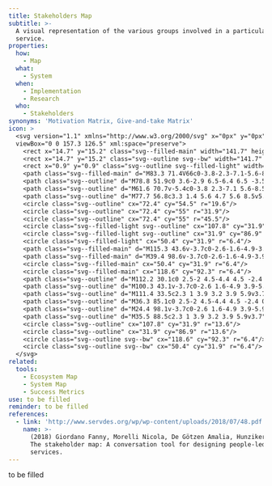 ```yaml
---
title: Stakeholders Map
subtitle: >-
  A visual representation of the various groups involved in a particular
  service.
properties:
  how:
    - Map
  what:
    - System
  when:
    - Implementation
    - Research
  who:
    - Stakeholders
synonyms: 'Motivation Matrix, Give-and-take Matrix'
icon: >
  <svg version="1.1" xmlns="http://www.w3.org/2000/svg" x="0px" y="0px"
  viewBox="0 0 157.3 126.5" xml:space="preserve">
    <rect x="14.7" y="15.2" class="svg--filled-main" width="141.7" height="110.4"/>
    <rect x="14.7" y="15.2" class="svg--outline svg--bw" width="141.7" height="110.4"/>
    <rect x="0.9" y="0.9" class="svg--outline svg--filled-light" width="140.3" height="110.9"/>
    <path class="svg--filled-main" d="M83.3 71.4V66c0-3.8-2.3-7.1-5.6-8.5H67.2c-3.3 1.4-5.6 4.7-5.6 8.5v5.4c0 0 4.4 2.8 10.9 2.8S83.3 71.4 83.3 71.4z"/>
    <path class="svg--outline" d="M78.8 51.9c0 3.6-2.9 6.5-6.4 6.5 -3.5 0-6.4-2.9-6.4-6.5v-2.2c0-3.6 2.9-6.5 6.4-6.5 3.5 0 6.4 2.9 6.4 6.5V51.9z"/>
    <path class="svg--outline" d="M61.6 70.7v-5.4c0-3.8 2.3-7.1 5.6-8.5"/>
    <path class="svg--outline" d="M77.7 56.8c3.3 1.4 5.6 4.7 5.6 8.5v5.4"/>
    <circle class="svg--outline" cx="72.4" cy="54.5" r="19.6"/>
    <circle class="svg--outline" cx="72.4" cy="55" r="31.9"/>
    <circle class="svg--outline" cx="72.4" cy="55" r="45.5"/>
    <circle class="svg--filled-light svg--outline" cx="107.8" cy="31.9" r="13.6"/>
    <circle class="svg--filled-light svg--outline" cx="31.9" cy="86.9" r="13.6"/>
    <circle class="svg--filled-light" cx="50.4" cy="31.9" r="6.4"/>
    <path class="svg--filled-main" d="M115.3 43.6v-3.7c0-2.6-1.6-4.9-3.9-5.9h-7.2c-2.3 1-3.9 3.2-3.9 5.9v3.7c0 0 3.1 1.9 7.5 1.9C112.2 45.5 115.3 43.6 115.3 43.6z"/>
    <path class="svg--filled-main" d="M39.4 98.6v-3.7c0-2.6-1.6-4.9-3.9-5.9h-7.2c-2.3 1-3.9 3.2-3.9 5.9v3.7c0 0 3.1 1.9 7.5 1.9C36.3 100.5 39.4 98.6 39.4 98.6z"/>
    <circle class="svg--filled-main" cx="50.4" cy="31.9" r="6.4"/>
    <circle class="svg--filled-main" cx="118.6" cy="92.3" r="6.4"/>
    <path class="svg--outline" d="M112.2 30.1c0 2.5-2 4.5-4.4 4.5 -2.4 0-4.4-2-4.4-4.5v-1.5c0-2.5 2-4.5 4.4-4.5 2.4 0 4.4 2 4.4 4.5V30.1z"/>
    <path class="svg--outline" d="M100.3 43.1v-3.7c0-2.6 1.6-4.9 3.9-5.9"/>
    <path class="svg--outline" d="M111.4 33.5c2.3 1 3.9 3.2 3.9 5.9v3.7"/>
    <path class="svg--outline" d="M36.3 85.1c0 2.5-2 4.5-4.4 4.5 -2.4 0-4.4-2-4.4-4.5v-1.5c0-2.5 2-4.5 4.4-4.5 2.4 0 4.4 2 4.4 4.5V85.1z"/>
    <path class="svg--outline" d="M24.4 98.1v-3.7c0-2.6 1.6-4.9 3.9-5.9"/>
    <path class="svg--outline" d="M35.5 88.5c2.3 1 3.9 3.2 3.9 5.9v3.7"/>
    <circle class="svg--outline" cx="107.8" cy="31.9" r="13.6"/>
    <circle class="svg--outline" cx="31.9" cy="86.9" r="13.6"/>
    <circle class="svg--outline svg--bw" cx="118.6" cy="92.3" r="6.4"/>
    <circle class="svg--outline svg--bw" cx="50.4" cy="31.9" r="6.4"/>
  </svg>
related:
  tools:
    - Ecosystem Map
    - System Map
    - Success Metrics
use: to be filled
reminder: to be filled
references:
  - link: 'http://www.servdes.org/wp/wp-content/uploads/2018/07/48.pdf'
    name: >-
      (2018) Giordano Fanny, Morelli Nicola, De Götzen Amalia, Hunziker Judith.
      The stakeholder map: A conversation tool for designing people-led public
      services.
---
```

to be filled
